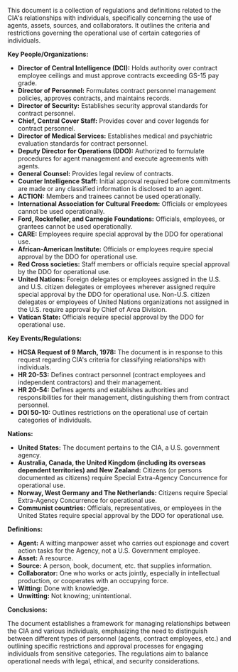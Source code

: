 This document is a collection of regulations and definitions related to the CIA's relationships with individuals, specifically concerning the use of agents, assets, sources, and collaborators. It outlines the criteria and restrictions governing the operational use of certain categories of individuals.

**Key People/Organizations:**

*   **Director of Central Intelligence (DCI):** Holds authority over contract employee ceilings and must approve contracts exceeding GS-15 pay grade.
*   **Director of Personnel:** Formulates contract personnel management policies, approves contracts, and maintains records.
*   **Director of Security:** Establishes security approval standards for contract personnel.
*   **Chief, Central Cover Staff:** Provides cover and cover legends for contract personnel.
*   **Director of Medical Services:** Establishes medical and psychiatric evaluation standards for contract personnel.
*   **Deputy Director for Operations (DDO):** Authorized to formulate procedures for agent management and execute agreements with agents.
*   **General Counsel:** Provides legal review of contracts.
*   **Counter Intelligence Staff:** Initial approval required before commitments are made or any classified information is disclosed to an agent.
*   **ACTION:** Members and trainees cannot be used operationally.
*   **International Association for Cultural Freedom:** Officials or employees cannot be used operationally.
*   **Ford, Rockefeller, and Carnegie Foundations:** Officials, employees, or grantees cannot be used operationally.
*   **CARE:** Employees require special approval by the DDO for operational use.
*   **African-American Institute:** Officials or employees require special approval by the DDO for operational use.
*   **Red Cross societies:** Staff members or officials require special approval by the DDO for operational use.
*   **United Nations:** Foreign delegates or employees assigned in the U.S. and U.S. citizen delegates or employees wherever assigned require special approval by the DDO for operational use. Non-U.S. citizen delegates or employees of United Nations organizations not assigned in the U.S. require approval by Chief of Area Division.
*   **Vatican State:** Officials require special approval by the DDO for operational use.

**Key Events/Regulations:**

*   **HCSA Request of 9 March, 1978:** The document is in response to this request regarding CIA's criteria for classifying relationships with individuals.
*   **HR 20-53:** Defines contract personnel (contract employees and independent contractors) and their management.
*   **HR 20-54:** Defines agents and establishes authorities and responsibilities for their management, distinguishing them from contract personnel.
*   **DOI 50-10:** Outlines restrictions on the operational use of certain categories of individuals.

**Nations:**

*   **United States:** The document pertains to the CIA, a U.S. government agency.
*   **Australia, Canada, the United Kingdom (including its overseas dependent territories) and New Zealand:** Citizens (or persons documented as citizens) require Special Extra-Agency Concurrence for operational use.
*   **Norway, West Germany and The Netherlands:** Citizens require Special Extra-Agency Concurrence for operational use.
*   **Communist countries:** Officials, representatives, or employees in the United States require special approval by the DDO for operational use.

**Definitions:**

*   **Agent:** A witting manpower asset who carries out espionage and covert action tasks for the Agency, not a U.S. Government employee.
*   **Asset:** A resource.
*   **Source:** A person, book, document, etc. that supplies information.
*   **Collaborator:** One who works or acts jointly, especially in intellectual production, or cooperates with an occupying force.
*   **Witting:** Done with knowledge.
*   **Unwitting:** Not knowing; unintentional.

**Conclusions:**

The document establishes a framework for managing relationships between the CIA and various individuals, emphasizing the need to distinguish between different types of personnel (agents, contract employees, etc.) and outlining specific restrictions and approval processes for engaging individuals from sensitive categories. The regulations aim to balance operational needs with legal, ethical, and security considerations.
